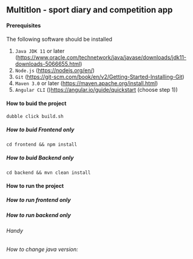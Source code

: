 ## Multitlon - sport diary and competition app

#### Prerequisites
 
 The following software should be installed
1. `Java JDK 11` or later (https://www.oracle.com/technetwork/java/javase/downloads/jdk11-downloads-5066655.html)
1. `Node.js` (https://nodejs.org/en/)
1. `Git` (https://git-scm.com/book/en/v2/Getting-Started-Installing-Git)
1. `Maven 3.0` or later (https://maven.apache.org/install.html)
1. `Angular CLI` ()https://angular.io/guide/quickstart (choose step 1))

#### How to buid the project
`dubble click build.sh`

##### How to buid Frontend only
`cd frontend && npm install`

##### How to buid Backend only
`cd backend && mvn clean install`

#### How to run the project

##### How to run frontend only

##### How to run backend only


###### Handy
*How to change java version:*